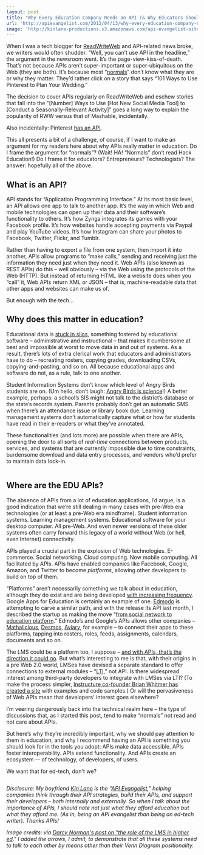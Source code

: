 ```yaml
---
layout: post
title: "Why Every Education Company Needs an API (& Why Educators Should Care When One Doesn't)"
url: 'http://apievangelist.com/2012/04/13/why-every-education-company-needs-an-api/'
image: 'http://kinlane-productions.s3.amazonaws.com/api-evangelist-site/blog/darcy_modified.jpg'
---
```


When I was a tech blogger for [ReadWriteWeb][1] and API-related news broke, we writers would often shudder. “Well, you can’t use API in the headline,” the argument in the newsroom went. It’s the page-view-kiss-of-death. That’s not because APIs aren’t super-important or super-ubiquitous on the Web (they are both). It’s because most “[normals][2]” don’t know what they are or why they matter. They’d rather click on a story that says “101 Ways to Use Pinterest to Plan Your Wedding.”

The decision to cover APIs regularly on ReadWriteWeb and eschew stories that fall into the “[Number] Ways to Use [Hot New Social Media Tool] to [Conduct a Seasonally-Relevant Activity]” goes a long way to explain the popularity of RWW versus that of Mashable, incidentally.

Also incidentally: Pinterest [has an API][3].

This all presents a bit of a challenge, of course, if I want to make an argument for my readers here about why APIs really matter in education. Do I frame the argument for “normals”? (Wait! HA! “Normals” don’t read Hack Education!) Do I frame it for educators? Entrepreneurs? Technologists? The answer: hopefully all of the above.

##  What is an API?

API stands for “Application Programming Interface.” At its most basic level, an API allows one app to talk to another app. It’s the way in which Web and mobile technologies can open up their data and their software’s functionality to others. It’s how Zynga integrates its games with your Facebook profile. It’s how websites handle accepting payments via Paypal and play YouTube videos. It’s how Instagram can share your photos to Facebook, Twitter, Flickr, and Tumblr.

Rather than having to export a file from one system, then import it into another, APIs allow programs to “make calls,” sending and receiving just the information they need just when they need it. Web APIs (also known as REST APIs) do this – well obviously – via the Web using the protocols of the Web (HTTP). But instead of returning HTML like a website does when you “call” it, Web APIs return XML or JSON – that is, machine-readable data that other apps and websites can make us of.

But enough with the tech…

##  Why does this matter in education?

Educational data is [stuck in silos][4], something fostered by educational software – administrative and instructional – that makes it cumbersome at best and impossible at worst to move data in and out of systems. As a result, there’s lots of extra clerical work that educators and administrators have to do – recreating rosters, copying grades, downloading CSVs, copying-and-pasting, and so on. All because educational apps and software do not, as a rule, talk to one another.

Student Information Systems don’t know which level of Angry Birds students are on. (Um hello, don’t laugh: [Angry Birds is science][5]!) A better example, perhaps: a school’s SIS might not talk to the district’s database or the state’s records system. Parents probably don’t get an automatic SMS when there’s an attendance issue or library book due. Learning management systems don’t automatically capture what or how far students have read in their e-readers or what they’ve annotated.

These functionalities (and lots more) are possible when there are APIs, opening the door to all sorts of _real-time_ connections between products, services, and systems that are currently impossible due to time constraints, burdensome download and data entry processes, and vendors who’d prefer to maintain data lock-in.

<img class="c1" src="https://s3.amazonaws.com/hackedu/darcy_modified.jpg" alt="" />

##  Where are the EDU APIs?

The absence of APIs from a lot of education applications, I’d argue, is a good indication that we’re still dealing in many cases with pre-Web era technologies (or at least a pre-Web era mindframe). Student information systems. Learning management systems. Educational software for your desktop computer. All pre-Web. And even newer versions of these older systems often carry forward this legacy of a world without Web (or hell, even Internet) connectivity.

APIs played a crucial part in the explosion of Web technologies. E-commerce. Social networking. Cloud computing. Now mobile computing. All facilitated by APIs. APIs have enabled companies like Facebook, Google, Amazon, and Twitter to become _platforms_, allowing other developers to build on top of them.

“Platforms” aren’t necessarily something we talk about in education, although they do exist and are being developed [with increasing frequency][6]. Google Apps for Education is certainly an example of one. [Edmodo][7] is attempting to carve a similar path, and with the release its API last month, I described the startup as making the move “[from social network to education platform][8].” Edmodo’s and Google’s APIs allows other companies – [Mathalicious][9], [Desmos][10], [Aviary][11], for example – to connect their apps to these platforms, tapping into rosters, roles, feeds, assignments, calendars, documents and so on.

The LMS could be a platform too, I suppose – [and with APIs, that’s the direction it could go][12]. But what’s interesting to me is that, with their origins in a pre Web 2.0 world, LMSes have devised a separate standard to offer connections to external modules – “[LTI][13],” not API. Is there widespread interest among third-party developers to integrate with LMSes via LTI? (To make the process simpler, [Instructure co-founder Brian Whitmer has created a site][14] with examples and code samples.) Or will the pervasiveness of Web APIs mean that developers' interest goes elsewhere?

I’m veering dangerously back into the technical realm here – the type of discussions that, as I started this post, tend to make “normals” not read and not care about APIs.

But here’s why they’re incredibly important, why we should pay attention to them in education, and why I recommend having an API is something you should look for in the tools you adopt: APIs make data accessible. APIs foster interoperability. APIs extend functionality. And APIs create an ecosystem -- of technology, of developers, of users.  

We want that for ed-tech, don't we?

<img class="c1" src="https://s3.amazonaws.com/hackedu/API_evangelist.jpg" alt="" />

_Disclosure: My boyfriend [Kin Lane][15] is the “[API Evangelist][16],” helping companies think through their API strategies, build their APIs, and support their developers – both internally and externally. So when I talk about the importance of APIs, I should note not just what they afford education but what they afford me. (As in, being an API evangelist than being an ed-tech writer). Thanks APIs!_

_Image credits: via [Darcy Norman's post on "the role of the LMS in higher ed][17]." I added the arrows, I admit, to demonstrate that all these systems need to talk to each other by means other than their Venn Diagram positionality._

   [1]: http://readwriteweb.com
   [2]: http://cdixon.org/2010/01/22/techies-and-normals/
   [3]: http://tijn.bo.lt/pinterest-api
   [4]: /2012/04/11/download-all-your-education-data-with-the-click-of-one-button/
   [5]: http://www.wired.com/wiredscience/2012/04/another-gravitational-experiment-in-angry-birds-space/
   [6]: http://www.elearnspace.org/blog/2011/10/13/the-race-to-platform-education/
   [7]: http://edmodo.com
   [8]: /2012/03/06/edmodo-makes-the-move-from-social-network-to-education-platform/
   [9]: http://mathalicious.com
   [10]: http://desmos.com
   [11]: http://aviary.com
   [12]: https://canvas.instructure.com/doc/api/
   [13]: http://www.imsglobal.org/lti/
   [14]: https://lti-examples.heroku.com/index.html
   [15]: http://kinlane.com
   [16]: http://apievangelist.com
   [17]: http://www.darcynorman.net/2012/04/02/on-the-role-of-the-lms-in-higher-education/

